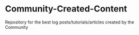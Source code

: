 # Community-Created-Content
Repository for the best log posts/tutorials/articles created by the Community
